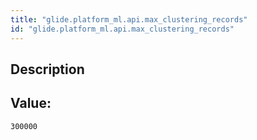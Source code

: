 ```yaml
---
title: "glide.platform_ml.api.max_clustering_records"
id: "glide.platform_ml.api.max_clustering_records"
---
```

## Description



## Value: 
```
300000
```